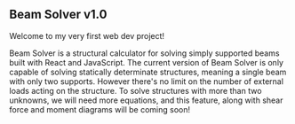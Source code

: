 ## Beam Solver v1.0
Welcome to my very first web dev project!

Beam Solver is a structural calculator for solving simply supported beams built with React and JavaScript. The current version of Beam Solver is only capable of solving statically determinate structures, meaning a single beam with only two supports. However there's no limit on the number of external loads acting on the structure. To solve structures with more than two unknowns, we will need more equations, and this feature, along with shear force and moment diagrams will be coming soon!
